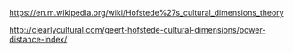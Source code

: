 https://en.m.wikipedia.org/wiki/Hofstede%27s_cultural_dimensions_theory

http://clearlycultural.com/geert-hofstede-cultural-dimensions/power-distance-index/

